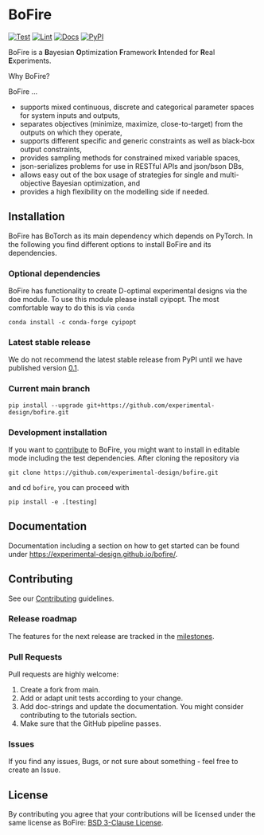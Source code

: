 # BoFire

[![Test](https://github.com/experimental-design/bofire/workflows/Tests/badge.svg)](https://github.com/experimental-design/bofire/actions?query=workflow%3ATests)
[![Lint](https://github.com/experimental-design/bofire/workflows/Lint/badge.svg)](https://github.com/experimental-design/bofire/actions?query=workflow%3ALint)
[![Docs](https://github.com/experimental-design/bofire/workflows/Docs/badge.svg)](https://github.com/experimental-design/bofire/actions?query=workflow%3ADocs)
[![PyPI](https://img.shields.io/pypi/v/bofire.svg)](https://pypi.org/project/bofire)

BoFire is a **B**ayesian **O**ptimization **F**ramework **I**ntended for **R**eal **E**xperiments. 

Why BoFire?

BoFire ...

- supports mixed continuous, discrete and categorical parameter spaces for system inputs and outputs,
- separates objectives (minimize, maximize, close-to-target) from the outputs on which they operate,
- supports different specific and generic constraints as well as black-box output constraints,
- provides sampling methods for constrained mixed variable spaces,
- json-serializes problems for use in RESTful APIs and json/bson DBs,
- allows easy out of the box usage of strategies for single and multi-objective Bayesian optimization, and 
- provides a high flexibility on the modelling side if needed.

## Installation

BoFire has BoTorch as its main dependency which depends on PyTorch. In the following you find different options to install BoFire and its dependencies.

### Optional dependencies

BoFire has functionality to create D-optimal experimental designs via the doe module. To use this module please install cyipopt. The most comfortable way to do this is via `conda`
```
conda install -c conda-forge cyipopt
```

### Latest stable release

We do not recommend the latest stable release from PyPI until we have published version [0.1](https://github.com/experimental-design/bofire/milestone/1). 

### Current main branch
```
pip install --upgrade git+https://github.com/experimental-design/bofire.git
```

### Development installation
If you want to [contribute](CONTRIBUTING.md) to BoFire, you might want to install in editable mode including the test dependencies.
After cloning the repository via
```
git clone https://github.com/experimental-design/bofire.git
```
and cd `bofire`, you can proceed with
```
pip install -e .[testing]
```
## Documentation

Documentation including a section on how to get started can be found under https://experimental-design.github.io/bofire/.

## Contributing

See our [Contributing](./CONTRIBUTING.md) guidelines.

### Release roadmap

The features for the next release are tracked in the [milestones](https://github.com/experimental-design/bofire/milestones).

### Pull Requests

Pull requests are highly welcome:

1. Create a fork from main.
2. Add or adapt unit tests according to your change.
3. Add doc-strings and update the documentation. You might consider contributing to the tutorials section.
4. Make sure that the GitHub pipeline passes.

### Issues

If you find any issues, Bugs, or not sure about something -  feel free to create an Issue.

## License

By contributing you agree that your contributions will be licensed under the same license as BoFire: [BSD 3-Clause License](./LICENSE).
